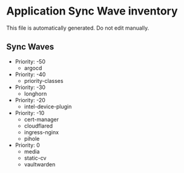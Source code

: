 # Application Sync Wave inventory

This file is automatically generated. Do not edit manually.

## Sync Waves

* Priority: -50
    * argocd
* Priority: -40
    * priority-classes
* Priority: -30
    * longhorn
* Priority: -20
    * intel-device-plugin
* Priority: -10
    * cert-manager
    * cloudflared
    * ingress-nginx
    * pihole
* Priority: 0
    * media
    * static-cv
    * vaultwarden

